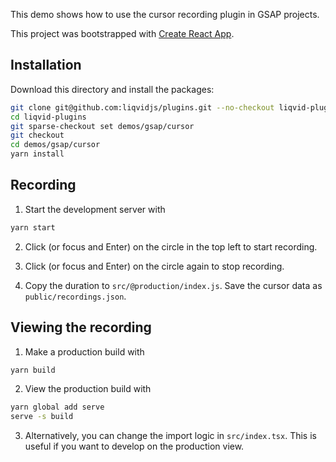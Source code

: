 This demo shows how to use the cursor recording plugin in GSAP projects.

This project was bootstrapped with [Create React App](https://github.com/facebook/create-react-app).

## Installation

Download this directory and install the packages:

```bash
git clone git@github.com:liqvidjs/plugins.git --no-checkout liqvid-plugins
cd liqvid-plugins
git sparse-checkout set demos/gsap/cursor
git checkout
cd demos/gsap/cursor
yarn install
```

## Recording
1. Start the development server with
  ```bash
  yarn start
  ```

2. Click (or focus and Enter) on the circle in the top left to start recording.

3. Click (or focus and Enter) on the circle again to stop recording.

4. Copy the duration to `src/@production/index.js`. Save the cursor data as `public/recordings.json`.

## Viewing the recording

1. Make a production build with
```bash
yarn build
```

2. View the production build with
```bash
yarn global add serve
serve -s build
```

3. Alternatively, you can change the import logic in `src/index.tsx`. This is useful if you want to develop on the production view.
